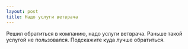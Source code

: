 ```yaml
---
layout: post 
title: Надо услуги ветврача 
--- 
```

Решил обратиться в компанию, надо услуги ветврача. Раньше такой услугой не пользовался. Подскажите куда лучше обратиться.
